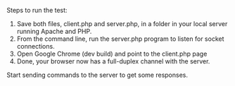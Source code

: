 Steps to run the test:
1. Save both files, client.php and server.php, in a folder in your local server running Apache and PHP.
2. From the command line, run the server.php program to listen for socket connections.
3. Open Google Chrome (dev build) and point to the client.php page
4. Done, your browser now has a full-duplex channel with the server.

Start sending commands to the server to get some responses.
